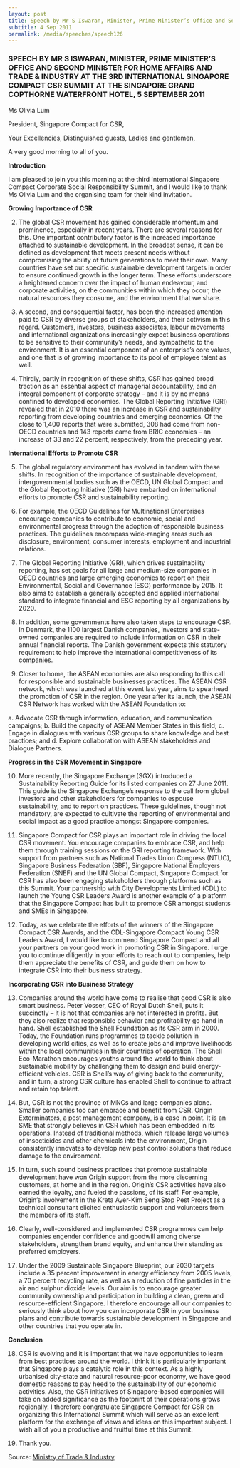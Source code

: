 ```yaml
---
layout: post
title: Speech by Mr S Iswaran, Minister, Prime Minister’s Office and Second Minister for Home Affairs and Trade & Industry at the 3rd International Singapore Compact CSR Summit at the Singapore Grand Copthorne Waterfront Hotel, 5 September 2011
subtitle: 4 Sep 2011
permalink: /media/speeches/speech126
---
```


### SPEECH BY MR S ISWARAN, MINISTER, PRIME MINISTER’S OFFICE AND SECOND MINISTER FOR HOME AFFAIRS AND TRADE & INDUSTRY AT THE 3RD INTERNATIONAL SINGAPORE COMPACT CSR SUMMIT AT THE SINGAPORE GRAND COPTHORNE WATERFRONT HOTEL, 5 SEPTEMBER 2011

Ms Olivia Lum

President, Singapore Compact for CSR,

Your Excellencies, Distinguished guests, Ladies and gentlemen,

A very good morning to all of you.

**Introduction**

I am pleased to join you this morning at the third International Singapore Compact Corporate Social Responsibility Summit, and I would like to thank Ms Olivia Lum and the organising team for their kind invitation.

**Growing Importance of CSR**

2. The global CSR movement has gained considerable momentum and prominence, especially in recent years.  There are several reasons for this.  One important contributory factor is the increased importance attached to sustainable development.  In the broadest sense, it can be defined as development that meets present needs without compromising the ability of future generations to meet their own.  Many countries have set out specific sustainable development targets in order to ensure continued growth in the longer term.  These efforts underscore a heightened concern over the impact of human endeavour, and corporate activities, on the communities within which they occur, the natural resources they consume, and the environment that we share. 

3. A second, and consequential factor, has been the increased attention paid to CSR by diverse groups of stakeholders, and their activism in this regard.  Customers, investors, business associates, labour movements and international organizations increasingly expect business operations to be sensitive to their community’s needs, and sympathetic to the environment.  It is an essential component of an enterprise’s core values, and one that is of growing importance to its pool of employee talent as well.  

4. Thirdly, partly in recognition of these shifts, CSR has gained broad traction as an essential aspect of managerial accountability, and an integral component of corporate strategy – and it is by no means confined to developed economies.  The Global Reporting Initiative (GRI) revealed that in 2010 there was an increase in CSR and sustainability reporting from developing countries and emerging economies.  Of the close to 1,400 reports that were submitted, 308 had come from non-OECD countries and 143 reports came from BRIC economics – an increase of 33 and 22 percent, respectively, from the preceding year.

**International Efforts to Promote CSR**

5. The global regulatory environment has evolved in tandem with these shifts.  In recognition of the importance of sustainable development, intergovernmental bodies such as the OECD, UN Global Compact and the Global Reporting Initiative (GRI) have embarked on international efforts to promote CSR and sustainability reporting.

6. For example, the OECD Guidelines for Multinational Enterprises encourage companies to contribute to economic, social and environmental progress through the adoption of responsible business practices.  The guidelines encompass wide-ranging areas such as disclosure, environment, consumer interests, employment and industrial relations.

7. The Global Reporting Initiative (GRI), which drives sustainability reporting, has set goals for all large and medium-size companies in OECD countries and large emerging economies to report on their Environmental, Social and Governance (ESG) performance by 2015.  It also aims to establish a generally accepted and applied international standard to integrate financial and ESG reporting by all organizations by 2020.

8. In addition, some governments have also taken steps to encourage CSR.  In Denmark, the 1100 largest Danish companies, investors and state-owned companies are required to include information on CSR in their annual financial reports.  The Danish government expects this statutory requirement to help improve the international competitiveness of its companies.

9. Closer to home, the ASEAN economies are also responding to this call for responsible and sustainable businesses practices.  The ASEAN CSR network, which was launched at this event last year, aims to spearhead the promotion of CSR in the region.  One year after its launch, the ASEAN CSR Network has worked with the ASEAN Foundation to:

a. Advocate CSR through information, education, and communication campaigns;
b. Build the capacity of ASEAN Member States in this field;
c. Engage in dialogues with various CSR groups to share knowledge and best practices; and
d. Explore collaboration with ASEAN stakeholders and Dialogue Partners.


**Progress in the CSR Movement in Singapore**

10. More recently, the Singapore Exchange (SGX) introduced a Sustainability Reporting Guide for its listed companies on 27 June 2011.  This guide is the Singapore Exchange’s response to the call from global investors and other stakeholders for companies to espouse sustainability, and to report on practices.  These guidelines, though not mandatory, are expected to cultivate the reporting of environmental and social impact as a good practice amongst Singapore companies.

11. Singapore Compact for CSR plays an important role in driving the local CSR movement.  You encourage companies to embrace CSR, and help them through training sessions on the GRI reporting framework.  With support from partners such as National Trades Union Congress (NTUC), Singapore Business Federation (SBF), Singapore National Employers Federation (SNEF) and the UN Global Compact, Singapore Compact for CSR has also been engaging stakeholders through platforms such as this Summit.  Your partnership with City Developments Limited (CDL) to launch the Young CSR Leaders Award is another example of a platform that the Singapore Compact has built to promote CSR amongst students and SMEs in Singapore.

12. Today, as we celebrate the efforts of the winners of the Singapore Compact CSR Awards, and the CDL-Singapore Compact Young CSR Leaders Award, I would like to commend Singapore Compact and all your partners on your good work in promoting CSR in Singapore.  I urge you to continue diligently in your efforts to reach out to companies, help them appreciate the benefits of CSR, and guide them on how to integrate CSR into their business strategy.  

**Incorporating CSR into Business Strategy**

13. Companies around the world have come to realise that good CSR is also smart business.  Peter Vosser, CEO of Royal Dutch Shell, puts it succinctly – it is not that companies are not interested in profits.  But they also realize that responsible behavior and profitability go hand in hand.  Shell established the Shell Foundation as its CSR arm in 2000.  Today, the Foundation runs programmes to tackle pollution in developing world cities, as well as to create jobs and improve livelihoods within the local communities in their countries of operation.  The Shell Eco-Marathon encourages youths around the world to think about sustainable mobility by challenging them to design and build energy-efficient vehicles.  CSR is Shell’s way of giving back to the community, and in turn, a strong CSR culture has enabled Shell to continue to attract and retain top talent.

14. But, CSR is not the province of MNCs and large companies alone.  Smaller companies too can embrace and benefit from CSR.  Origin Exterminators, a pest management company, is a case in point.  It is an SME that strongly believes in CSR which has been embedded in its operations.  Instead of traditional methods, which release large volumes of insecticides and other chemicals into the environment, Origin consistently innovates to develop new pest control solutions that reduce damage to the environment.

15. In turn, such sound business practices that promote sustainable development have won Origin support from the more discerning customers, at home and in the region. Origin’s CSR activities have also earned the loyalty, and fueled the passions, of its staff.  For example, Origin’s involvement in the Kreta Ayer-Kim Seng Stop Pest Project as a technical consultant elicited enthusiastic support and volunteers from the members of its staff. 

16. Clearly, well-considered and implemented CSR programmes can help companies engender confidence and goodwill among diverse stakeholders, strengthen brand equity, and enhance their standing as preferred employers.

17. Under the 2009 Sustainable Singapore Blueprint, our 2030 targets include a 35 percent improvement in energy efficiency from 2005 levels, a 70 percent recycling rate, as well as a reduction of fine particles in the air and sulphur dioxide levels.  Our aim is to encourage greater community ownership and participation in building a clean, green and resource-efficient Singapore.  I therefore encourage all our companies to seriously think about how you can incorporate CSR in your business plans and contribute towards sustainable development in Singapore and other countries that you operate in.

**Conclusion**

18. CSR is evolving and it is important that we have opportunities to learn from best practices around the world.  I think it is particularly important that Singapore plays a catalytic role in this context.  As a highly urbanised city-state and natural resource-poor economy, we have good domestic reasons to pay heed to the sustainability of our economic activities.  Also, the CSR initiatives of Singapore-based companies will take on added significance as the footprint of their operations grows regionally. I therefore congratulate Singapore Compact for CSR on organizing this International Summit which will serve as an excellent platform for the exchange of views and ideas on this important subject.  I wish all of you a productive and fruitful time at this Summit.

17. Thank you.

Source: [<a href="https://www.mti.gov.sg/" target="_blank">Ministry of Trade & Industry</a>](https://www.mti.gov.sg/)